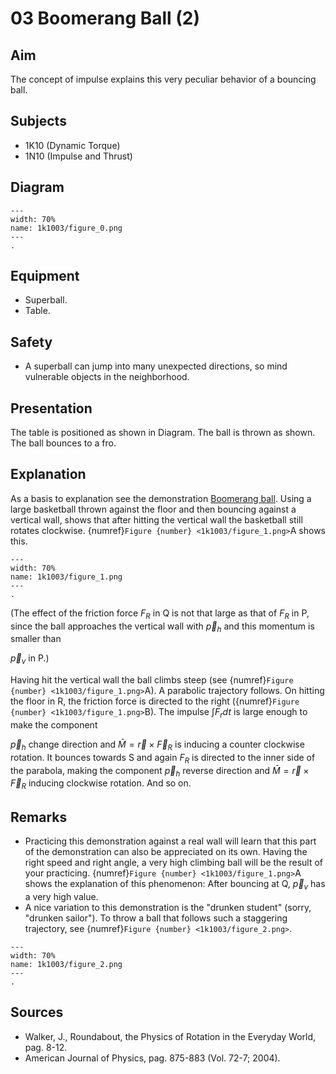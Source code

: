 # 03 Boomerang Ball (2)  
  
## Aim   
The concept of impulse explains this very peculiar behavior of a bouncing ball.    
  
## Subjects   
* 1K10 (Dynamic Torque) 
* 1N10 (Impulse and Thrust)   

## Diagram
   
```{figure} figures/figure_0.png  
---  
width: 70%  
name: 1k1003/figure_0.png  
---  
. 
```
     
  
## Equipment   
 *  Superball. 
 *  Table.   
  
## Safety   
 
 *  A superball can jump into many unexpected directions, so mind vulnerable objects in the neighborhood.
    
  
## Presentation   
 The table is positioned as shown in Diagram. The ball is thrown as shown. The ball bounces to a fro.    
  
## Explanation   
As a basis to explanation see the demonstration [Boomerang ball](../1K1002%20Boomerang%20Ball/1K1002.md). Using a large basketball thrown against the floor and then bouncing against a vertical wall, shows that after hitting the vertical wall the basketball still rotates clockwise. {numref}`Figure {number} <1k1003/figure_1.png>`A shows this.    

```{figure} figures/figure_1.png  
---  
width: 70%  
name: 1k1003/figure_1.png  
---  
. 
```

(The effect of the friction force $F_{R}$ in $\mathrm{Q}$ is not that large as that of $F_{R}$ in $\mathrm{P}$, since the ball approaches the vertical wall with $\vec{p}_{h}$ and this momentum is smaller than

$\vec{p}_{v}$ in P.)

Having hit the vertical wall the ball climbs steep (see {numref}`Figure {number} <1k1003/figure_1.png>`A). A parabolic trajectory follows. On hitting the floor in $\mathrm{R}$, the friction force is directed to the right ({numref}`Figure {number} <1k1003/figure_1.png>`B). The impulse $\int F_{r} d t$ is large enough to make the component

$\vec{p}_{h}$ change direction and $\bar{M}=\vec{r} \times \vec{F}_{R}$ is inducing a counter clockwise rotation. It bounces towards $\mathrm{S}$ and again $F_{R}$ is directed to the inner side of the parabola, making the component $\vec{p}_{h}$ reverse direction and $\bar{M}=\vec{r} \times \vec{F}_{R}$ inducing clockwise rotation. And so on.
  
## Remarks
- Practicing this demonstration against a real wall will learn that this part of the demonstration can also be appreciated on its own. Having the right speed and right angle, a very high climbing ball will be the result of your practicing. {numref}`Figure {number} <1k1003/figure_1.png>`A shows the explanation of this phenomenon: After bouncing at $\mathrm{Q}$, $\vec{p}_{v}$ has a very high value.
- A nice variation to this demonstration is the "drunken student" (sorry, "drunken sailor"). To throw a ball that follows such a staggering trajectory, see {numref}`Figure {number} <1k1003/figure_2.png>`.    
```{figure} figures/figure_2.png  
---  
width: 70%  
name: 1k1003/figure_2.png  
---  
.
```
  
## Sources
 *  Walker, J., Roundabout, the Physics of Rotation in the Everyday World, pag. 8-12. 
 *  American Journal of Physics, pag. 875-883 (Vol. 72-7; 2004).
  